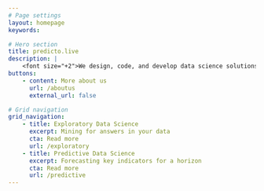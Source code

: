 ```yaml
---
# Page settings
layout: homepage
keywords:

# Hero section
title: predicto.live
description: |
    <font size="+2">We design, code, and develop data science solutions.<br>Noiselessly.</font>
buttons:
    - content: More about us
      url: /aboutus
      external_url: false

# Grid navigation
grid_navigation:
    - title: Exploratory Data Science
      excerpt: Mining for answers in your data
      cta: Read more
      url: /exploratory      
    - title: Predictive Data Science
      excerpt: Forecasting key indicators for a horizon
      cta: Read more
      url: /predictive 
---
```

